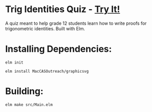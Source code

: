 # Trig Identities Quiz - [Try It!](https://oliviatinios.github.io/trig-identities-quiz/)

A quiz meant to help grade 12 students learn how to write proofs for trigonometric identities. Built with Elm.

# Installing Dependencies:

`elm init`

`elm install MacCASOutreach/graphicsvg`

# Building:

`elm make src/Main.elm`


